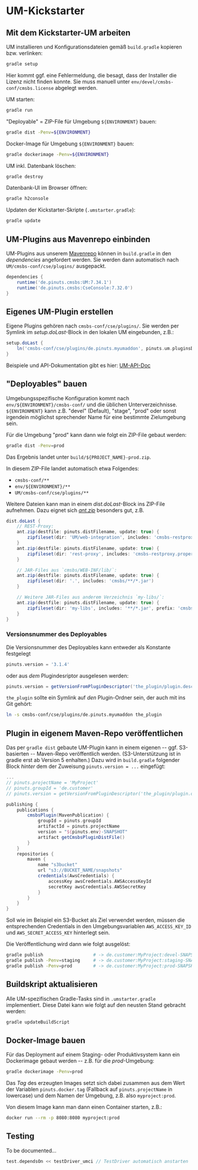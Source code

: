# UM-Kickstarter



## Mit dem Kickstarter-UM arbeiten

UM installieren und Konfigurationsdateien gemäß `build.gradle` kopieren bzw. verlinken:
```bash
gradle setup
```

Hier kommt ggf. eine Fehlermeldung, die besagt, dass der Installer die Lizenz nicht finden konnte.
Sie muss manuell unter `env/devel/cmsbs-conf/cmsbs.license` abgelegt werden. 

UM starten:
```bash
gradle run
```

"Deployable" = ZIP-File für Umgebung `${ENVIRONMENT}` bauen:
```bash
gradle dist -Penv=${ENVIRONMENT}
```

Docker-Image für Umgebung `${ENVIRONMENT}` bauen:
```bash
gradle dockerimage -Penv=${ENVIRONMENT}
```

UM inkl. Datenbank löschen:
```bash
gradle destroy
```

Datenbank-UI im Browser öffnen:
```bash
gradle h2console
```

Updaten der Kickstarter-Skripte (`.umstarter.gradle`):
```bash
gradle update
```

## UM-Plugins aus Mavenrepo einbinden

UM-Plugins aus unserem [Mavenrepo](https://admin.cloudrepo.io/repository/um/de/pinuts/cmsbs)
können in `build.gradle` in den
_dependencies_ angefordert werden. Sie werden dann automatisch nach `UM/cmsbs-conf/cse/plugins/`
ausgepackt.
```groovy
dependencies {
    runtime('de.pinuts.cmsbs:UM:7.34.1')
    runtime('de.pinuts.cmsbs:CseConsole:7.32.0')
}
```

## Eigenes UM-Plugin erstellen

Eigene Plugins gehören nach `cmsbs-conf/cse/plugins/`. Sie werden per Symlink
im _setup.doLast_-Block in den lokalen UM eingebunden, z.B.:
```groovy
setup.doLast {
    ln('cmsbs-conf/cse/plugins/de.pinuts.myumaddon', pinuts.um.pluginsDir)
}
```
Beispiele und API-Dokumentation gibt es hier: [UM-API-Doc](https://www.universal-messenger.de/knowledge-base/intern/doc-api/api-cse/)

## "Deployables" bauen

Umgebungsspezifische Konfiguration kommt nach `env/${ENVIRONMENT}/cmsbs-conf/` und die üblichen
Unterverzeichnisse. `${ENVIRONMENT}` kann z.B. "devel" (Default), "stage", "prod" oder
sonst irgendein möglichst sprechender Name für eine bestimmte Zielumgebung sein.

Für die Umgebung "prod" kann dann wie folgt ein ZIP-File gebaut werden:

```bash
gradle dist -Penv=prod
```

Das Ergebnis landet unter `build/${PROJECT_NAME}-prod.zip`.

In diesem ZIP-File landet automatisch etwa Folgendes:
* `cmsbs-conf/**`
* `env/${ENVIRONMENT}/**`
* `UM/cmsbs-conf/cse/plugins/**`

Weitere Dateien kann man in einem _dist.doLast_-Block ins ZIP-File aufnehmen. Dazu
eignet sich [_ant.zip_](https://ant.apache.org/manual/Tasks/zip.html) besonders gut, z.B.
```groovy
dist.doLast {
    // REST-Proxy:
    ant.zip(destfile: pinuts.distFilename, update: true) {
        zipfileset(dir: 'UM/web-integration', includes: 'cmsbs-restproxy.war', fullpath: 'cmsbs-work/webapps/p.war')
    }
    ant.zip(destfile: pinuts.distFilename, update: true) {
        zipfileset(dir: 'rest-proxy', includes: 'cmsbs-restproxy.properties')
    }

    // JAR-Files aus `cmsbs/WEB-INF/lib/`:
    ant.zip(destfile: pinuts.distFilename, update: true) {
        zipfileset(dir: '.', includes: 'cmsbs/**/*.jar')
    }

    // Weitere JAR-Files aus anderem Verzeichnis `my-libs/`:
    ant.zip(destfile: pinuts.distFilename, update: true) {
        zipfileset(dir: 'my-libs', includes: '**/*.jar', prefix: 'cmsbs/WEB-INF/lib')
    }
}
```

### Versionsnummer des Deployables
Die Versionsnummer des Deployables kann entweder als Konstante festgelegt
```groovy
pinuts.version = '3.1.4'
```
oder aus *dem* Plugindesriptor ausgelesen werden:
```groovy
pinuts.version = getVersionFromPluginDescriptor('the_plugin/plugin.desc.json')
```
`the_plugin` sollte ein Symlink auf *den* Plugin-Ordner sein, der auch mit ins Git gehört:
```bash
ln -s cmsbs-conf/cse/plugins/de.pinuts.myumaddon the_plugin
```

## Plugin in eigenem Maven-Repo veröffentlichen

Das per `gradle dist` gebaute UM-Plugin kann in einem eigenen -- ggf. S3-basierten -- Maven-Repo veröffentlich werden.
(S3-Unterstützung ist in gradle erst ab Version 5 enhalten.)
Dazu wird in `build.gradle` folgender Block *hinter* dem der Zuweisung `pinuts.version = ...` eingefügt:
```groovy
...
// pinuts.projectName = 'MyProject'
// pinuts.groupId = 'de.customer'
// pinuts.version = getVersionFromPluginDescriptor('the_plugin/plugin.desc.json')

publishing {
    publications {
        cmsbsPlugin(MavenPublication) {
            groupId = pinuts.groupId
            artifactId = pinuts.projectName
            version = "${pinuts.env}-SNAPSHOT"
            artifact getCmsbsPluginDistFile()
        }
    }
    repositories {
        maven {
            name "s3bucket"
            url "s3://BUCKET_NAME/snapshots"
            credentials(AwsCredentials) {
                accessKey awsCredentials.AWSAccessKeyId
                secretKey awsCredentials.AWSSecretKey
            }
        }
    }
}
```

Soll wie im Beispiel ein S3-Bucket als Ziel verwendet werden, müssen die entsprechenden Credentials in den
Umgebungsvariablen `AWS_ACCESS_KEY_ID` und `AWS_SECRET_ACCESS_KEY` hinterlegt sein.

Die Veröffentlichung wird dann wie folgt ausgelöst:
```bash
gradle publish                   # -> de.customer:MyProject:devel-SNAPSHOT
gradle publish -Penv=staging     # -> de.customer:MyProject:staging-SNAPSHOT
gradle publish -Penv=prod        # -> de.customer:MyProject:prod-SNAPSHOT
```

## Buildskript aktualisieren

Alle UM-spezifischen Gradle-Tasks sind in `.umstarter.gradle` implementiert.
Diese Datei kann wie folgt auf den neusten Stand gebracht werden:
```bash
gradle updateBuildScript
```

## Docker-Image bauen

Für das Deployment auf einem Staging- oder Produktivsystem kann ein Dockerimage gebaut werden -- z.B. für die _prod_-Umgebung:
```bash
gradle dockerimage -Penv=prod
```
Das _Tag_ des erzeugten Images setzt sich dabei zusammen aus dem Wert der Variablen
`pinuts.docker.tag` (Fallback auf `pinuts.projectName` in lowercase) und dem Namen der Umgebung, z.B. also `myproject:prod`.

Von diesem Image kann man dann einen Container starten, z.B.:
```bash
docker run --rm -p 8080:8080 myproject:prod
```

## Testing
To be documented...
```groovy
test.dependsOn << testDriver_umci // TestDriver automatisch anstarten
```
